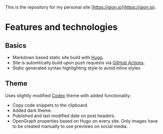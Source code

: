 This is the repository for my personal site [https://gion.io](https://gion.io).

# Features and technologies

## Basics

- Markdown based static site build with [Hugo](https://gohugo.io/). 
- Site is automtically build upon push requests via [GitHub Actions](https://gion.io/blog/build-deploy-hugo-site-with-github-actions/).
- Static generated syntax highlighting style to avoid inline styles

## Theme
Uses slightly modified [Codex](https://github.com/jakewies/hugo-theme-codex) theme with added functionality:
- Copy code snippets to the clipboard.
- Added dark theme.
- Published and last modified date on post headers.
- OpenGraph properties based on Hugo on every site. Only images have to be created manually to use previews on social media.


 
